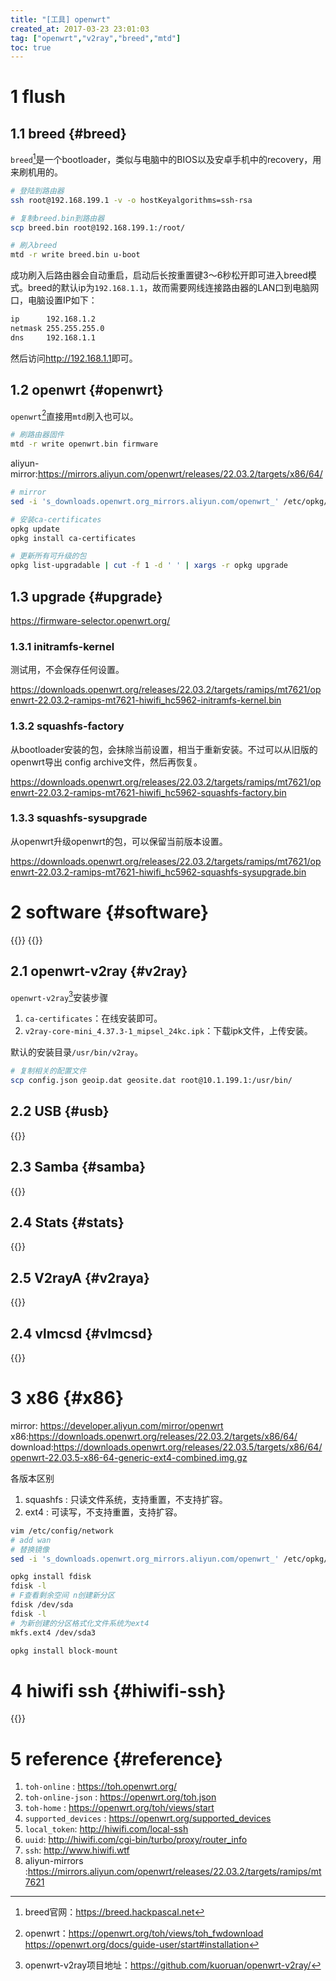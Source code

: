 ```yaml
---
title: "[工具] openwrt"
created_at: 2017-03-23 23:01:03
tag: ["openwrt","v2ray","breed","mtd"]
toc: true
---
```


# 1 flush

## 1.1 breed {#breed}

`breed`[^breed]是一个bootloader，类似与电脑中的BIOS以及安卓手机中的recovery，用来刷机用的。

```sh
# 登陆到路由器
ssh root@192.168.199.1 -v -o hostKeyalgorithms=ssh-rsa

# 复制breed.bin到路由器
scp breed.bin root@192.168.199.1:/root/

# 刷入breed
mtd -r write breed.bin u-boot
```

成功刷入后路由器会自动重启，启动后长按重置键3～6秒松开即可进入breed模式。breed的默认ip为`192.168.1.1`，故而需要网线连接路由器的LAN口到电脑网口，电脑设置IP如下：
```sh
ip      192.168.1.2
netmask 255.255.255.0
dns     192.168.1.1
```
然后访问<http://192.168.1.1>即可。

## 1.2 openwrt {#openwrt}

`openwrt`[^openwrt]直接用`mtd`刷入也可以。

```sh
# 刷路由器固件
mtd -r write openwrt.bin firmware
```

aliyun-mirror:<https://mirrors.aliyun.com/openwrt/releases/22.03.2/targets/x86/64/>
```bash
# mirror
sed -i 's_downloads.openwrt.org_mirrors.aliyun.com/openwrt_' /etc/opkg/distfeeds.conf

# 安装ca-certificates
opkg update
opkg install ca-certificates

# 更新所有可升级的包
opkg list-upgradable | cut -f 1 -d ' ' | xargs -r opkg upgrade
```

## 1.3 upgrade {#upgrade}

<https://firmware-selector.openwrt.org/>

### 1.3.1 initramfs-kernel

测试用，不会保存任何设置。

<https://downloads.openwrt.org/releases/22.03.2/targets/ramips/mt7621/openwrt-22.03.2-ramips-mt7621-hiwifi_hc5962-initramfs-kernel.bin>

### 1.3.2 squashfs-factory

从bootloader安装的包，会抹除当前设置，相当于重新安装。不过可以从旧版的openwrt导出 config archive文件，然后再恢复。

<https://downloads.openwrt.org/releases/22.03.2/targets/ramips/mt7621/openwrt-22.03.2-ramips-mt7621-hiwifi_hc5962-squashfs-factory.bin>

### 1.3.3 squashfs-sysupgrade

从openwrt升级openwrt的包，可以保留当前版本设置。

<https://downloads.openwrt.org/releases/22.03.2/targets/ramips/mt7621/openwrt-22.03.2-ramips-mt7621-hiwifi_hc5962-squashfs-sysupgrade.bin>

# 2 software {#software}

{{<highlight-file path="config/network" lang="sh">}}
{{<highlight-file path="app.sh" lang="sh">}}
## 2.1 openwrt-v2ray {#v2ray}

`openwrt-v2ray`[^openwrt-v2ray]安装步骤
1. `ca-certificates`：在线安装即可。
2. `v2ray-core-mini_4.37.3-1_mipsel_24kc.ipk`：下载ipk文件，上传安装。

默认的安装目录`/usr/bin/v2ray`。
```sh
# 复制相关的配置文件
scp config.json geoip.dat geosite.dat root@10.1.199.1:/usr/bin/
```

## 2.2 USB {#usb}

{{<highlight-file path="usb.sh" lang="sh">}}


## 2.3 Samba {#samba}

{{<highlight-file path="samba.sh" lang="sh">}}

## 2.4 Stats {#stats}

{{<highlight-file path="stats.sh" lang="sh">}}

## 2.5 V2rayA {#v2raya}

{{<highlight-file path="v2raya.sh" lang="sh">}}

## 2.4 vlmcsd {#vlmcsd}

{{<highlight-file path="vlmcsd.sh" lang="sh">}}

# 3 x86 {#x86}

mirror: <https://developer.aliyun.com/mirror/openwrt>
x86:<https://downloads.openwrt.org/releases/22.03.2/targets/x86/64/>
download:<https://downloads.openwrt.org/releases/22.03.5/targets/x86/64/openwrt-22.03.5-x86-64-generic-ext4-combined.img.gz>

各版本区别
1. squashfs : 只读文件系统，支持重置，不支持扩容。
2. ext4 : 可读写，不支持重置，支持扩容。

```sh
vim /etc/config/network
# add wan
# 替换镜像
sed -i 's_downloads.openwrt.org_mirrors.aliyun.com/openwrt_' /etc/opkg/distfeeds.conf

opkg install fdisk
fdisk -l
# F查看剩余空间 n创建新分区
fdisk /dev/sda
fdisk -l
# 为新创建的分区格式化文件系统为ext4
mkfs.ext4 /dev/sda3

opkg install block-mount

```

# 4 hiwifi ssh {#hiwifi-ssh}

{{<inline-html path="hiwifi/ssh.html">}}

# 5 reference {#reference}

1. `toh-online` : <https://toh.openwrt.org/>
2. `toh-online-json` : <https://openwrt.org/toh.json>
3. `toh-home` : <https://openwrt.org/toh/views/start>
4. `supported_devices` : <https://openwrt.org/supported_devices>
5. `local_token`: <http://hiwifi.com/local-ssh>
6. `uuid`: <http://hiwifi.com/cgi-bin/turbo/proxy/router_info>
7. `ssh`: <http://www.hiwifi.wtf>
8. aliyun-mirrors :<https://mirrors.aliyun.com/openwrt/releases/22.03.2/targets/ramips/mt7621>


[^breed]:breed官网：<https://breed.hackpascal.net>
[^openwrt]:openwrt：<https://openwrt.org/toh/views/toh_fwdownload> <https://openwrt.org/docs/guide-user/start#installation>
[^openwrt-v2ray]:openwrt-v2ray项目地址：<https://github.com/kuoruan/openwrt-v2ray/>



